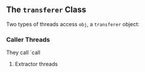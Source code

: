 ## The `transferer` Class

Two types of threads access `obj`, a `transferer` object:

### Caller Threads

They call `call

1. Extractor threads

